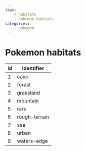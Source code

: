 ```yaml
---
tags:
    - habitats
    - pokemon_habitats
categories:
    - pokemon
---
```


# Pokemon habitats

| id |  identifier   |
|----|---------------|
| 1  | cave          |
| 2  | forest        |
| 3  | grassland     |
| 4  | mountain      |
| 5  | rare          |
| 6  | rough-terrain |
| 7  | sea           |
| 8  | urban         |
| 9  | waters-edge   |
